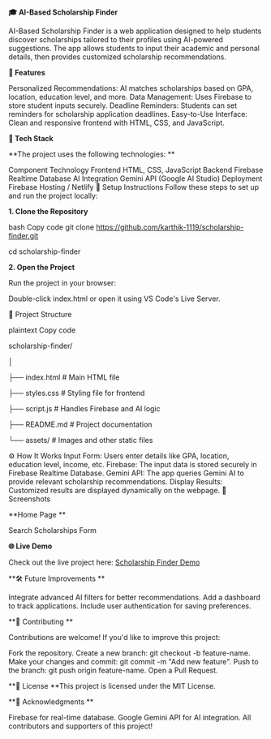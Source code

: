 **🎓 AI-Based Scholarship Finder**

AI-Based Scholarship Finder is a web application designed to help students discover scholarships tailored to their profiles using AI-powered suggestions. The app allows students to input their academic and personal details, then provides customized scholarship recommendations.

**🚀 Features**

Personalized Recommendations: AI matches scholarships based on GPA, location, education level, and more.
Data Management: Uses Firebase to store student inputs securely.
Deadline Reminders: Students can set reminders for scholarship application deadlines.
Easy-to-Use Interface: Clean and responsive frontend with HTML, CSS, and JavaScript.

**📁 Tech Stack**

**The project uses the following technologies:
**

Component	Technology
Frontend	HTML, CSS, JavaScript
Backend	Firebase Realtime Database
AI Integration	Gemini API (Google AI Studio)
Deployment	Firebase Hosting / Netlify
🔧 Setup Instructions
Follow these steps to set up and run the project locally:

**1. Clone the Repository**

bash
Copy code
git clone https://github.com/karthik-1119/scholarship-finder.git

cd scholarship-finder

**2. Open the Project**

Run the project in your browser:

Double-click index.html or open it using VS Code's Live Server.

📝 Project Structure

plaintext
Copy code

scholarship-finder/

│

├── index.html       # Main HTML file

├── styles.css       # Styling file for frontend

├── script.js        # Handles Firebase and AI logic

├── README.md        # Project documentation

└── assets/          # Images and other static files



⚙️ How It Works
Input Form: Users enter details like GPA, location, education level, income, etc.
Firebase: The input data is stored securely in Firebase Realtime Database.
Gemini API: The app queries Gemini AI to provide relevant scholarship recommendations.
Display Results: Customized results are displayed dynamically on the webpage.
📸 Screenshots

**Home Page
**

Search Scholarships Form

**🌐 Live Demo**

Check out the live project here: <a href="https://scholarship-finder-68ea0.web.app/">   Scholarship Finder Demo</a>

**🛠 Future Improvements
** 

Integrate advanced AI filters for better recommendations.
Add a dashboard to track applications.
Include user authentication for saving preferences.

**🤝 Contributing
**

Contributions are welcome! If you'd like to improve this project:

Fork the repository.
Create a new branch: git checkout -b feature-name.
Make your changes and commit: git commit -m "Add new feature".
Push to the branch: git push origin feature-name.
Open a Pull Request.

**📜 License
**This project is licensed under the MIT License.

**🙌 Acknowledgments
**

Firebase for real-time database.
Google Gemini API for AI integration.
All contributors and supporters of this project!




